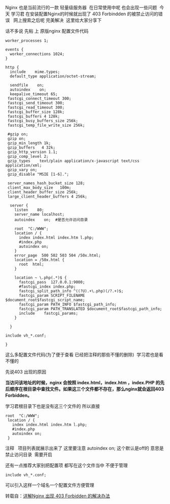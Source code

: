 Nginx 也是当前流行的一款 轻量级服务器  在日常使用中呢 也会出现一些问题  今天 学习君 在安装配置Nginx的时候就出现了 403 Forbindden 的被禁止访问的错误   网上搜索之后呢 完美解决  这里给大家分享下

话不多说 先粘 上 原版nginx 配置文件代码

	worker_processes 1; 
	  
	events { 
	  worker_connections 1024; 
	} 
	  
	http { 
	  include    mime.types; 
	  default_type application/octet-stream; 
	    
	  sendfile    on; 
	  autoindex    on; 
	  keepalive_timeout 65; 
	 fastcgi_connect_timeout 300; 
	 fastcgi_send_timeout 300; 
	 fastcgi_read_timeout 300; 
	 fastcgi_buffer_size 128k; 
	 fastcgi_buffers 4 128k; 
	 fastcgi_busy_buffers_size 256k; 
	 fastcgi_temp_file_write_size 256k; 
	  
	 #gzip on; 
	 gzip on; 
	 gzip_min_length 1k; 
	 gzip_buffers   4 32k; 
	 gzip_http_version 1.1; 
	 gzip_comp_level 2; 
	 gzip_types    text/plain application/x-javascript text/css application/xml; 
	 gzip_vary on; 
	 gzip_disable "MSIE [1-6]."; 
	  
	 server_names_hash_bucket_size 128; 
	 client_max_body_size   100m;  
	 client_header_buffer_size 256k; 
	 large_client_header_buffers 4 256k; 
	  
	  server { 
	    listen    80; 
	    server_name localhost; 
	    autoindex    on;  #是否允许访问目录 
	  
	    root  "C:/WWW"; 
	    location / { 
	      index index.html index.htm l.php; 
	      #index.php 
	      autoindex on; 
	    } 
	    error_page  500 502 503 504 /50x.html; 
	    location = /50x.html { 
	      root  html; 
	    } 
	  
	    location ~ \.php(.*)$ { 
	      fastcgi_pass  127.0.0.1:9000; 
	      #fastcgi_index index.php; 
	      fastcgi_split_path_info ^((?U).+\.php)(/?.+)$; 
	      fastcgi_param SCRIPT_FILENAME $document_root$fastcgi_script_name; 
	      fastcgi_param PATH_INFO $fastcgi_path_info; 
	      fastcgi_param PATH_TRANSLATED $document_root$fastcgi_path_info; 
	      include    fastcgi_params; 
	    } 
	  
	  } 
	  
	include vh_*.conf; 
	  
	} 

这么多配置文件代码(为了便于查看 已经把注释的那些不懂的删除)  学习君也是看不懂的

先说403 出现的原因

**当访问该地址的时候，nginx 会按照 index.html，index.htm ，index.PHP 的先后顺序在根目录中查找文件。如果这三个文件都不存在，那么nginx就会返回403 Forbidden。**

学习君根目录下也是没有这三个文件的 所以直接

	root  "C:/WWW"; 
	 location / { 
	   index index.html index.htm l.php; 
	   #index.php 
	   autoindex on; 
	 }

注释   项目列表就展示出来了
这里要注意
autoindex on; 这个默认是off的 意思是禁止访问目录  需要开启

还有一点推荐大家别把配置项 都写在这个文件当中 不便于管理  

`include vh_*.conf;`

可以引入这样一个域名一个配置文件方便管理

转载自：[详解Nginx 出现 403 Forbidden 的解决办法](https://www.jb51.net/article/121097.htm)